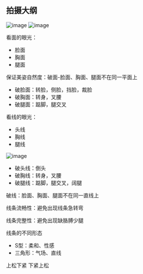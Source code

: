 ## 拍摄大纲

![image](https://github.com/Awalter0411/Awalter0411.github.io/assets/89560943/410c84df-d312-4749-bd57-69fe5e166e99)
![image](https://github.com/Awalter0411/Awalter0411.github.io/assets/89560943/7ddf5236-a261-462d-be07-3727449e3bae)

看面的眼光：
- 脸面
- 胸面
- 腿面

保证美姿自然度：破面-脸面、胸面、腿面不在同一平面上

- 破脸面：转脸，侧脸，挡脸，裁脸
- 破胸面：转身，叉腰
- 破腿面：踮脚，腿交叉

看线的眼光：
- 头线
- 胸线
- 腿线

![image](https://github.com/Awalter0411/Awalter0411.github.io/assets/89560943/fdb8510f-0b27-45dd-9591-6c41636aae34)

- 破头线：倒头
- 破胸线：转身，叉腰
- 破腿线：踮脚，腿交叉，阔腿

破线：脸面、胸面、腿面不在同一直线上

线条流畅性：避免出现线条急转弯

线条完整性：避免出现缺胳膊少腿

线条的不同形态

- S型：柔和、性感
- 三角形：气场、直线

上松下紧
下紧上松


